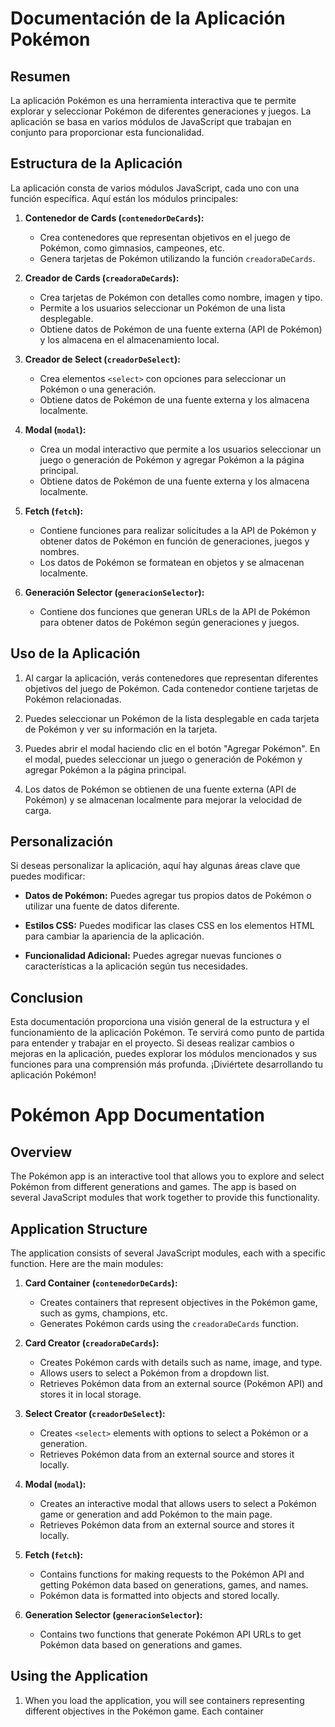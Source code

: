 # Documentación de la Aplicación Pokémon

## Resumen

La aplicación Pokémon es una herramienta interactiva que te permite explorar y seleccionar Pokémon de diferentes generaciones y juegos. La aplicación se basa en varios módulos de JavaScript que trabajan en conjunto para proporcionar esta funcionalidad.

## Estructura de la Aplicación

La aplicación consta de varios módulos JavaScript, cada uno con una función específica. Aquí están los módulos principales:

1. **Contenedor de Cards (`contenedorDeCards`):**
   - Crea contenedores que representan objetivos en el juego de Pokémon, como gimnasios, campeones, etc.
   - Genera tarjetas de Pokémon utilizando la función `creadoraDeCards`.

2. **Creador de Cards (`creadoraDeCards`):**
   - Crea tarjetas de Pokémon con detalles como nombre, imagen y tipo.
   - Permite a los usuarios seleccionar un Pokémon de una lista desplegable.
   - Obtiene datos de Pokémon de una fuente externa (API de Pokémon) y los almacena en el almacenamiento local.

3. **Creador de Select (`creadorDeSelect`):**
   - Crea elementos `<select>` con opciones para seleccionar un Pokémon o una generación.
   - Obtiene datos de Pokémon de una fuente externa y los almacena localmente.

4. **Modal (`modal`):**
   - Crea un modal interactivo que permite a los usuarios seleccionar un juego o generación de Pokémon y agregar Pokémon a la página principal.
   - Obtiene datos de Pokémon de una fuente externa y los almacena localmente.

5. **Fetch (`fetch`):**
   - Contiene funciones para realizar solicitudes a la API de Pokémon y obtener datos de Pokémon en función de generaciones, juegos y nombres.
   - Los datos de Pokémon se formatean en objetos y se almacenan localmente.

6. **Generación Selector (`generacionSelector`):**
   - Contiene dos funciones que generan URLs de la API de Pokémon para obtener datos de Pokémon según generaciones y juegos.

## Uso de la Aplicación

1. Al cargar la aplicación, verás contenedores que representan diferentes objetivos del juego de Pokémon. Cada contenedor contiene tarjetas de Pokémon relacionadas.

2. Puedes seleccionar un Pokémon de la lista desplegable en cada tarjeta de Pokémon y ver su información en la tarjeta.

3. Puedes abrir el modal haciendo clic en el botón "Agregar Pokémon". En el modal, puedes seleccionar un juego o generación de Pokémon y agregar Pokémon a la página principal.

4. Los datos de Pokémon se obtienen de una fuente externa (API de Pokémon) y se almacenan localmente para mejorar la velocidad de carga.

## Personalización

Si deseas personalizar la aplicación, aquí hay algunas áreas clave que puedes modificar:

- **Datos de Pokémon:** Puedes agregar tus propios datos de Pokémon o utilizar una fuente de datos diferente.

- **Estilos CSS:** Puedes modificar las clases CSS en los elementos HTML para cambiar la apariencia de la aplicación.

- **Funcionalidad Adicional:** Puedes agregar nuevas funciones o características a la aplicación según tus necesidades.

## Conclusion

Esta documentación proporciona una visión general de la estructura y el funcionamiento de la aplicación Pokémon. Te servirá como punto de partida para entender y trabajar en el proyecto. Si deseas realizar cambios o mejoras en la aplicación, puedes explorar los módulos mencionados y sus funciones para una comprensión más profunda. ¡Diviértete desarrollando tu aplicación Pokémon!


# Pokémon App Documentation

## Overview

The Pokémon app is an interactive tool that allows you to explore and select Pokémon from different generations and games. The app is based on several JavaScript modules that work together to provide this functionality.

## Application Structure

The application consists of several JavaScript modules, each with a specific function. Here are the main modules:

1. **Card Container (`contenedorDeCards`):**
   - Creates containers that represent objectives in the Pokémon game, such as gyms, champions, etc.
   - Generates Pokémon cards using the `creadoraDeCards` function.

2. **Card Creator (`creadoraDeCards`):**
   - Creates Pokémon cards with details such as name, image, and type.
   - Allows users to select a Pokémon from a dropdown list.
   - Retrieves Pokémon data from an external source (Pokémon API) and stores it in local storage.

3. **Select Creator (`creadorDeSelect`):**
   - Creates `<select>` elements with options to select a Pokémon or a generation.
   - Retrieves Pokémon data from an external source and stores it locally.

4. **Modal (`modal`):**
   - Creates an interactive modal that allows users to select a Pokémon game or generation and add Pokémon to the main page.
   - Retrieves Pokémon data from an external source and stores it locally.

5. **Fetch (`fetch`):**
   - Contains functions for making requests to the Pokémon API and getting Pokémon data based on generations, games, and names.
   - Pokémon data is formatted into objects and stored locally.

6. **Generation Selector (`generacionSelector`):**
   - Contains two functions that generate Pokémon API URLs to get Pokémon data based on generations and games.

## Using the Application

1. When you load the application, you will see containers representing different objectives in the Pokémon game. Each container
